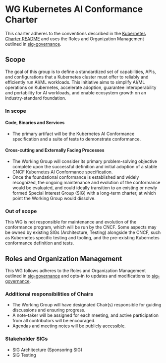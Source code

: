 # WG Kubernetes AI Conformance Charter

This charter adheres to the conventions described in the [Kubernetes Charter README] and uses
the Roles and Organization Management outlined in [sig-governance].

## Scope

The goal of this group is to define a standardized set of capabilities, APIs, and configurations that a Kubernetes cluster must offer to reliably and efficiently run AI/ML workloads. This initiative aims to simplify AI/ML operations on Kubernetes, accelerate adoption, guarantee interoperability and portability for AI workloads, and enable ecosystem growth on an industry-standard foundation.

### In scope

#### Code, Binaries and Services

- The primary artifact will be the Kubernetes AI Conformance specification and a suite of tests to demonstrate conformance.

#### Cross-cutting and Externally Facing Processes

- The Working Group will consider its primary problem-solving objective complete upon the successful definition and initial adoption of a stable CNCF Kubernetes AI Conformance specification.
- Once the foundational conformance is established and widely recognized, the ongoing maintenance and evolution of the conformance would be evaluated, and could ideally transition to an existing or newly formed Special Interest Group (SIG) with a long-term charter, at which point the Working Group would dissolve.

### Out of scope

This WG is not responsible for maintenance and evolution of the conformance program, which will be run by the CNCF. Some aspects may be owned by existing SIGs (Architecture, Testing) alongside the CNCF, such as Kubernetes specific testing and tooling, and the pre-existing Kubernetes conformance definition and tests.

## Roles and Organization Management

This WG follows adheres to the Roles and Organization Management outlined in [sig-governance]
and opts-in to updates and modifications to [sig-governance].

### Additional responsibilities of Chairs

- The Working Group will have designated Chair(s) responsible for guiding discussions and ensuring progress.
- A note-taker will be assigned for each meeting, and active participation from all contributors will be encouraged.
- Agendas and meeting notes will be publicly accessible.

### Stakeholder SIGs

- SIG Architecture (Sponsoring SIG)
- SIG Testing


[sig-governance]: https://github.com/kubernetes/community/blob/master/committee-steering/governance/sig-governance.md
[Kubernetes Charter README]: https://github.com/kubernetes/community/blob/master/committee-steering/governance/README.md
